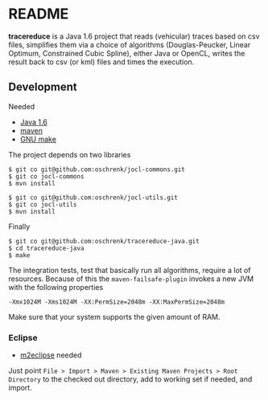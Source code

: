 # README #

**tracereduce** is a Java 1.6 project that reads (vehicular) traces based on csv files, simplifies them via a choice of algorithms (Douglas-Peucker, Linear Optimum, Constrained Cubic Spline), either Java or OpenCL, writes the result back to csv (or kml) files and times the execution.

## Development ##

Needed

- [Java 1.6](http://www.java.com)
- [maven](http://maven.apache.org/)
- [GNU make](http://www.gnu.org/software/make/)

The project depends on two libraries

	$ git co git@github.com:oschrenk/jocl-commons.git
	$ git co jocl-commons
	$ mvn install

	$ git co git@github.com:oschrenk/jocl-utils.git
	$ git co jocl-utils
	$ mvn install

Finally

	$ git co git@github.com:oschrenk/tracereduce-java.git
	$ cd tracereduce-java
	$ make

The integration tests, test that basically run all algorithms, require a lot of resources. Because of this the `maven-failsafe-plugin` invokes a new JVM with the following properties

	-Xmx1024M -Xms1024M -XX:PermSize=2048m -XX:MaxPermSize=2048m

Make sure that your system supports the given amount of RAM.

### Eclipse ###

- [m2eclipse](http://www.sonatype.org/m2eclipse) needed

Just point `File > Import > Maven > Existing Maven Projects > Root Directory` to the checked out directory, add to working set if needed, and import.

